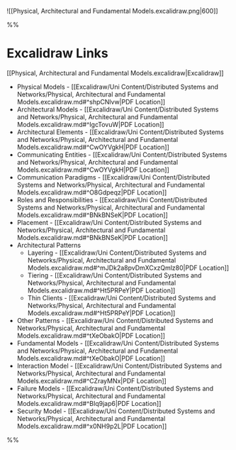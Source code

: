 ![[Physical, Architectural and Fundamental Models.excalidraw.png|600]]

%%
# Excalidraw Links

[[Physical, Architectural and Fundamental Models.excalidraw|Excalidraw]]

- Physical Models - [[Excalidraw/Uni Content/Distributed Systems and Networks/Physical, Architectural and Fundamental Models.excalidraw.md#^shpCNlvw|PDF Location]]
- Architectural Models - [[Excalidraw/Uni Content/Distributed Systems and Networks/Physical, Architectural and Fundamental Models.excalidraw.md#^IgcTovuW|PDF Location]]
- Architectural Elements - [[Excalidraw/Uni Content/Distributed Systems and Networks/Physical, Architectural and Fundamental Models.excalidraw.md#^CwOYVgkH|PDF Location]]
- Communicating Entities - [[Excalidraw/Uni Content/Distributed Systems and Networks/Physical, Architectural and Fundamental Models.excalidraw.md#^CwOYVgkH|PDF Location]]
- Communication Paradigms - [[Excalidraw/Uni Content/Distributed Systems and Networks/Physical, Architectural and Fundamental Models.excalidraw.md#^O8Gdpeqz|PDF Location]]
- Roles and Responsibilities - [[Excalidraw/Uni Content/Distributed Systems and Networks/Physical, Architectural and Fundamental Models.excalidraw.md#^BNkBNSeK|PDF Location]]
- Placement - [[Excalidraw/Uni Content/Distributed Systems and Networks/Physical, Architectural and Fundamental Models.excalidraw.md#^BNkBNSeK|PDF Location]]
- Architectural Patterns
	- Layering - [[Excalidraw/Uni Content/Distributed Systems and Networks/Physical, Architectural and Fundamental Models.excalidraw.md#^mJDk2a8pvDmXCxzQmlz80|PDF Location]]
	- Tiering - [[Excalidraw/Uni Content/Distributed Systems and Networks/Physical, Architectural and Fundamental Models.excalidraw.md#^Ht5PRPeY|PDF Location]]
	- Thin Clients - [[Excalidraw/Uni Content/Distributed Systems and Networks/Physical, Architectural and Fundamental Models.excalidraw.md#^Ht5PRPeY|PDF Location]]
- Other Patterns - [[Excalidraw/Uni Content/Distributed Systems and Networks/Physical, Architectural and Fundamental Models.excalidraw.md#^tXeObakO|PDF Location]]
- Fundamental Models - [[Excalidraw/Uni Content/Distributed Systems and Networks/Physical, Architectural and Fundamental Models.excalidraw.md#^tXeObakO|PDF Location]]
- Interaction Model - [[Excalidraw/Uni Content/Distributed Systems and Networks/Physical, Architectural and Fundamental Models.excalidraw.md#^CZrayMNx|PDF Location]]
- Failure Models - [[Excalidraw/Uni Content/Distributed Systems and Networks/Physical, Architectural and Fundamental Models.excalidraw.md#^BIq9jap6|PDF Location]]
- Security Model - [[Excalidraw/Uni Content/Distributed Systems and Networks/Physical, Architectural and Fundamental Models.excalidraw.md#^x0NH9p2L|PDF Location]]

%%